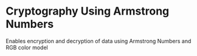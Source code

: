 # Cryptography Using Armstrong Numbers
Enables encryption and decryption of data using Armstrong
Numbers and RGB color model
